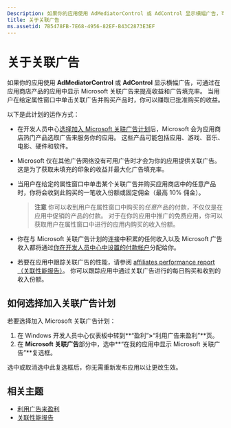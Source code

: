```yaml
---
Description: 如果你的应用使用 AdMediatorControl 或 AdControl 显示横幅广告，可通过在应用中显示 Microsoft 关联广告来提高广告填充率和收益。
title: 关于关联广告
ms.assetid: 7B5478FB-7E68-4956-82EF-B43C2873E3EF
---
```


# 关于关联广告

如果你的应用使用 **AdMediatorControl** 或 **AdControl** 显示横幅广告，可通过在应用商店产品的应用中显示 Microsoft 关联广告来提高收益和广告填充率。 当用户在给定属性窗口中单击关联广告并购买产品时，你可以赚取已批准购买的收益。

以下是此计划的运作方式：

* 在开发人员中心[选择加入 Microsoft 关联广告计划](#how-to-opt-in-to-affiliate-ads)后，Microsoft 会为应用商店热门产品选取广告来服务你的应用。 这些产品可能包括应用、游戏、音乐、电影、硬件和软件。
* Microsoft 仅在其他广告网络没有可用广告时才会为你的应用提供关联广告。 这是为了获取未填充的印象的收益并最大化广告填充率。
* 当用户在给定的属性窗口中单击某个关联广告并购买应用商店中的任意产品时，你将会收到此购买的一笔收入份额或固定佣金（最高 10% 佣金）。 

    > **注意** 你可以收到用户在属性窗口中购买的*任意*产品的付款，不仅仅是在应用中促销的产品的付款。 对于在你的应用中推广的免费应用，你可以获取用户在属性窗口中进行的应用内购买的收入份额。

* 你在与 Microsoft 关联广告计划的连接中积累的任何收入以及 Microsoft 广告收入都将通过[你在开发人员中心中设置的付款帐户](setting-up-your-payout-account-and-tax-forms.md)分配给你。
* 若要在应用中跟踪关联广告的性能，请参阅 [affiliates performance report（关联性能报告）](affiliates-performance-report.md)。 你可以跟踪应用中通过关联广告进行的每日购买和收到的收入份额。  


## 如何选择加入关联广告计划

若要选择加入 Microsoft 关联广告计划：

1. 在 Windows 开发人员中心仪表板中转到**“盈利”**>**“利用广告来盈利”**页。
2. 在 **Microsoft 关联广告**部分中，选中**“在我的应用中显示 Microsoft 关联广告”**复选框。

选中或取消选中此复选框后，你无需重新发布应用以让更改生效。


## 相关主题


* [利用广告来盈利](monetize-with-ads.md)
* [关联性能报告](affiliates-performance-report.md)


<!--HONumber=Mar16_HO5-->


